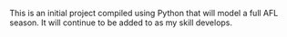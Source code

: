 This is an initial project compiled using Python that will model a full AFL season. It will continue to be added to as my skill develops.
